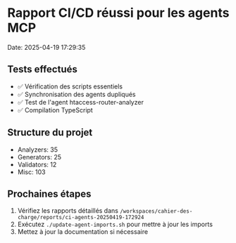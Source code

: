 # Rapport CI/CD réussi pour les agents MCP
Date: 2025-04-19 17:29:35

## Tests effectués
- ✅ Vérification des scripts essentiels
- ✅ Synchronisation des agents dupliqués
- ✅ Test de l'agent htaccess-router-analyzer
- ✅ Compilation TypeScript

## Structure du projet
- Analyzers: 35
- Generators: 25
- Validators: 12
- Misc: 103

## Prochaines étapes
1. Vérifiez les rapports détaillés dans `/workspaces/cahier-des-charge/reports/ci-agents-20250419-172924`
2. Exécutez `./update-agent-imports.sh` pour mettre à jour les imports
3. Mettez à jour la documentation si nécessaire
